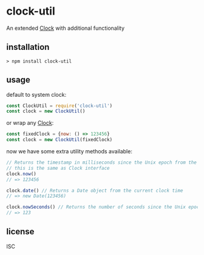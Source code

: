 # clock-util

An extended [Clock](https://www.npmjs.com/package/clock) with additional functionality

## installation
```
> npm install clock-util
```

## usage
default to system clock:
```js
const ClockUtil = require('clock-util')
const clock = new ClockUtil()
```

or wrap any [Clock](https://www.npmjs.com/package/clock):
```js
const fixedClock = {now: () => 123456}
const clock = new ClockUtil(fixedClock)
```

now we have some extra utility methods available:

```js
// Returns the timestamp in milliseconds since the Unix epoch from the current clock time
// this is the same as Clock interface
clock.now()
// => 123456

clock.date() // Returns a Date object from the current clock time
// => new Date(123456)

clock.nowSeconds() // Returns the number of seconds since the Unix epoch
// => 123
```

## license
ISC
